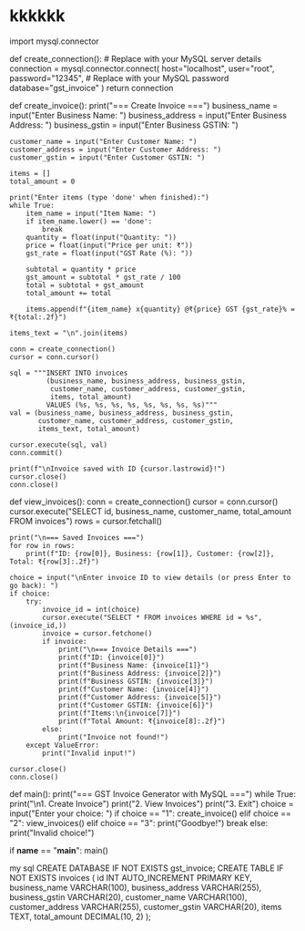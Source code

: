 # kkkkkk
import mysql.connector

def create_connection():
    # Replace with your MySQL server details
    connection = mysql.connector.connect(
        host="localhost",
        user="root",
        password="12345",  # Replace with your MySQL password
        database="gst_invoice"
    )
    return connection

def create_invoice():
    print("=== Create Invoice ===")
    business_name = input("Enter Business Name: ")
    business_address = input("Enter Business Address: ")
    business_gstin = input("Enter Business GSTIN: ")

    customer_name = input("Enter Customer Name: ")
    customer_address = input("Enter Customer Address: ")
    customer_gstin = input("Enter Customer GSTIN: ")

    items = []
    total_amount = 0

    print("Enter items (type 'done' when finished):")
    while True:
        item_name = input("Item Name: ")
        if item_name.lower() == 'done':
            break
        quantity = float(input("Quantity: "))
        price = float(input("Price per unit: ₹"))
        gst_rate = float(input("GST Rate (%): "))
        
        subtotal = quantity * price
        gst_amount = subtotal * gst_rate / 100
        total = subtotal + gst_amount
        total_amount += total
        
        items.append(f"{item_name} x{quantity} @₹{price} GST {gst_rate}% = ₹{total:.2f}")

    items_text = "\n".join(items)

    conn = create_connection()
    cursor = conn.cursor()

    sql = """INSERT INTO invoices
             (business_name, business_address, business_gstin,
              customer_name, customer_address, customer_gstin,
              items, total_amount)
             VALUES (%s, %s, %s, %s, %s, %s, %s, %s)"""
    val = (business_name, business_address, business_gstin,
           customer_name, customer_address, customer_gstin,
           items_text, total_amount)

    cursor.execute(sql, val)
    conn.commit()

    print(f"\nInvoice saved with ID {cursor.lastrowid}!")
    cursor.close()
    conn.close()

def view_invoices():
    conn = create_connection()
    cursor = conn.cursor()
    cursor.execute("SELECT id, business_name, customer_name, total_amount FROM invoices")
    rows = cursor.fetchall()

    print("\n=== Saved Invoices ===")
    for row in rows:
        print(f"ID: {row[0]}, Business: {row[1]}, Customer: {row[2]}, Total: ₹{row[3]:.2f}")
    
    choice = input("\nEnter invoice ID to view details (or press Enter to go back): ")
    if choice:
        try:
            invoice_id = int(choice)
            cursor.execute("SELECT * FROM invoices WHERE id = %s", (invoice_id,))
            invoice = cursor.fetchone()
            if invoice:
                print("\n=== Invoice Details ===")
                print(f"ID: {invoice[0]}")
                print(f"Business Name: {invoice[1]}")
                print(f"Business Address: {invoice[2]}")
                print(f"Business GSTIN: {invoice[3]}")
                print(f"Customer Name: {invoice[4]}")
                print(f"Customer Address: {invoice[5]}")
                print(f"Customer GSTIN: {invoice[6]}")
                print(f"Items:\n{invoice[7]}")
                print(f"Total Amount: ₹{invoice[8]:.2f}")
            else:
                print("Invoice not found!")
        except ValueError:
            print("Invalid input!")
    
    cursor.close()
    conn.close()

def main():
    print("=== GST Invoice Generator with MySQL ===")
    while True:
        print("\n1. Create Invoice")
        print("2. View Invoices")
        print("3. Exit")
        choice = input("Enter your choice: ")
        if choice == "1":
            create_invoice()
        elif choice == "2":
            view_invoices()
        elif choice == "3":
            print("Goodbye!")
            break
        else:
            print("Invalid choice!")

if __name__ == "__main__":
    main()
    







my sql 
CREATE DATABASE IF NOT EXISTS gst_invoice;
 CREATE TABLE IF NOT EXISTS invoices (
     id INT AUTO_INCREMENT PRIMARY KEY,
     business_name VARCHAR(100),
     business_address VARCHAR(255),
     business_gstin VARCHAR(20),
     customer_name VARCHAR(100),
     customer_address VARCHAR(255),
     customer_gstin VARCHAR(20),
     items TEXT,
     total_amount DECIMAL(10, 2)
    );


    
